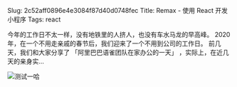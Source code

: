 Slug: 2c52aff0896e4e3084f87d40d0748fec
Title: Remax - 使用 React 开发小程序
Tags: react

今年的工作日不太一样，没有地铁里的人挤人，也没有车水马龙的早高峰。 2020年，在一个不用走亲戚的春节后，我们迎来了一个不用到公司的工作日。 前几天，我们和大家分享了 「阿里巴巴语雀团队在家办公的一天」 ，实际上，在近几天的亲身实…

![测试一哈](https://pic3.zhimg.com/v2-aac70722726caa4865185d50c4a799a9_400x224.jpg "这是一个图片")